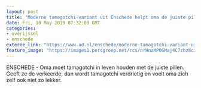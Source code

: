 ```yaml
---
layout: post
title: "Moderne tamagotchi-variant uit Enschede helpt oma de juiste pillen te slikken"
date: Fri, 10 May 2019 07:32:00 GMT
categories: 
- overijssel 
- enschede 
externe_link: "https://www.ad.nl/enschede/moderne-tamagotchi-variant-uit-enschede-helpt-oma-de-juiste-pillen-te-slikken~a409990f/"
feature_image: "https://images1.persgroep.net/rcs/nrHnzMPOGMaj4C7zhz8ciUpUp-Y/diocontent/147461422/_fitwidth/400/?appId=21791a8992982cd8da851550a453bd7f&quality=0.7"
---
```


ENSCHEDE - Oma moet tamagotchi in leven houden met de juiste pillen. Geeft ze de verkeerde, dan wordt tamagotchi verdrietig en voelt oma zich zelf ook niet zo lekker.
